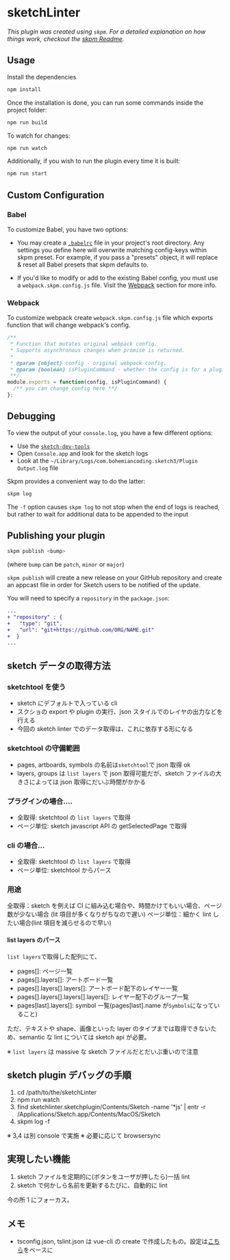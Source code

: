 # sketchLinter

_This plugin was created using `skpm`. For a detailed explanation on how things work, checkout the [skpm Readme](https://github.com/skpm/skpm/blob/master/README.md)._

## Usage

Install the dependencies

```bash
npm install
```

Once the installation is done, you can run some commands inside the project folder:

```bash
npm run build
```

To watch for changes:

```bash
npm run watch
```

Additionally, if you wish to run the plugin every time it is built:

```bash
npm run start
```

## Custom Configuration

### Babel

To customize Babel, you have two options:

- You may create a [`.babelrc`](https://babeljs.io/docs/usage/babelrc) file in your project's root directory. Any settings you define here will overwrite matching config-keys within skpm preset. For example, if you pass a "presets" object, it will replace & reset all Babel presets that skpm defaults to.

- If you'd like to modify or add to the existing Babel config, you must use a `webpack.skpm.config.js` file. Visit the [Webpack](#webpack) section for more info.

### Webpack

To customize webpack create `webpack.skpm.config.js` file which exports function that will change webpack's config.

```js
/**
 * Function that mutates original webpack config.
 * Supports asynchronous changes when promise is returned.
 *
 * @param {object} config - original webpack config.
 * @param {boolean} isPluginCommand - whether the config is for a plugin command or a resource
 **/
module.exports = function(config, isPluginCommand) {
  /** you can change config here **/
};
```

## Debugging

To view the output of your `console.log`, you have a few different options:

- Use the [`sketch-dev-tools`](https://github.com/skpm/sketch-dev-tools)
- Open `Console.app` and look for the sketch logs
- Look at the `~/Library/Logs/com.bohemiancoding.sketch3/Plugin Output.log` file

Skpm provides a convenient way to do the latter:

```bash
skpm log
```

The `-f` option causes `skpm log` to not stop when the end of logs is reached, but rather to wait for additional data to be appended to the input

## Publishing your plugin

```bash
skpm publish <bump>
```

(where `bump` can be `patch`, `minor` or `major`)

`skpm publish` will create a new release on your GitHub repository and create an appcast file in order for Sketch users to be notified of the update.

You will need to specify a `repository` in the `package.json`:

```diff
...
+ "repository" : {
+   "type": "git",
+   "url": "git+https://github.com/ORG/NAME.git"
+  }
...
```

## sketch データの取得方法

### sketchtool を使う

- sketch にデフォルトで入っている cli
- スクショの export や plugin の実行、json スタイルでのレイヤの出力などを行える
- 今回の sketch linter でのデータ取得は、これに依存する形になる

### sketchtool の守備範囲

- pages, artboards, symbols の名前は`sketchtool`で json 取得 ok
- layers, groups は `list layers` で json 取得可能だが、sketch ファイルの大きさによっては json 取得にだいぶ時間がかかる

### プラグインの場合....

- 全取得: sketchtool の `list layers` で取得
- ページ単位: sketch javascript API の getSelectedPage で取得

### cli の場合...

- 全取得: sketchtool の `list layers` で取得
- ページ単位: sketchtool からパース

### 用途

全取得：sketch を例えば CI に組み込む場合や、時間かけてもいい場合、ページ数が少ない場合 (lit 項目が多くなりがちなので遅い)
ページ単位：細かく lint したい場合(lint 項目を減らせるので早い)

#### list layers のパース

`list layers`で取得した配列にて、

- pages[]: ページ一覧
- pages[].layers[]: アートボード一覧
- pages[].layers[].layers[]: アートボード配下のレイヤー一覧
- pages[].layers[].layers[].layers[]: レイヤー配下のグループ一覧
- pages[last].layers[]: symbol 一覧(pages[last].name が`Symbols`になっていること)

ただ、テキストや shape、画像といった layer のタイプまでは取得できないため、semantic な lint については sketch api が必要。

※ `list layers` は massive な sketch ファイルだとだいぶ重いので注意

## sketch plugin デバッグの手順

1.  cd /path/to/the/sketchLinter
2.  npm run watch
3.  find sketchlinter.sketchplugin/Contents/Sketch -name '\*js' | entr -r /Applications/Sketch.app/Contents/MacOS/Sketch
4.  skpm log -f

※ 3,4 は別 console で実施 ※ 必要に応じて browsersync

## 実現したい機能

1. sketch ファイルを定期的に(ボタンをユーザが押したら)一括 lint
2. sketch で何かしら名前を更新するたびに、自動的に lint

今の所 1 にフォーカス。

## メモ

- tsconfig.json, tslint.json は vue-cli の create で作成したもの。設定は[こちら](https://qiita.com/nrslib/items/be90cc19fa3122266fd7)をベースに
